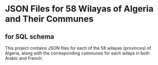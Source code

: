 # JSON Files for 58 Wilayas of Algeria and Their Communes

## for SQL schema 

This project contains JSON files for each of the 58 wilayas (provinces) of Algeria, along with the corresponding communes for each wilaya in both Arabic and French. 